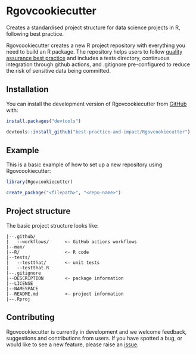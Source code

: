 # Rgovcookiecutter

<!-- badges: start -->

<!-- badges: end -->

Creates a standardised project structure for data science projects in R, following best practice. 

Rgovcookiecutter creates a new R project repository with everything you need to build an R package. The repository helps users to follow [quality assurance best practice](https://best-practice-and-impact.github.io/qa-of-code-guidance/intro.html) and includes a tests directory, continuous integration through github actions, and .gitignore pre-configured to reduce the risk of sensitive data being committed.


## Installation

You can install the development version of Rgovcookiecutter from [GitHub](https://github.com/) with:

``` r
install.packages("devtools")

devtools::install_github("best-practice-and-impact/Rgovcookiecutter")

```

## Example

This is a basic example of how to set up a new repository using Rgovcookiecutter:

``` r
library(Rgovcookiecutter)

create_package("<filepath>", "<repo-name>")

```
## Project structure

The basic project structure looks like:

```
|--.github/
|   --workflows/      <- GitHub actions workflows
|--man/
|--R/                 <- R code
|--tests/
|   --testthat/       <- unit tests
|   --testthat.R
|--.gitignore
|--DESCRIPTION        <- package information
|--LICENSE
|--NAMESPACE      
|--README.md          <- project information
|--.Rproj

```

## Contributing 

Rgovcookiecutter is currently in development and we welcome feedback, suggestions and contributions from users. If you have spotted a bug, or would like to see a new feature, please raise an [issue](https://github.com/best-practice-and-impact/Rgovcookiecutter/issues).
